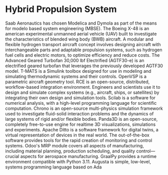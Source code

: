 # Hybrid Propulsion System

Saab Aeronautics has chosen Modelica and Dymola as part of the means for modelo based system engineering (MBSE). The Boeing X-48 is an american experimental unmanned aerial vehicle (UAV) built to investigate the characteristics of blended wing body (BWB) aircraft. A modular and flexible hydrogen transport aircraft concept involves designing aircraft with interchangeable parts and adaptable propulsion systems, such as hydrogen fuel cells and electric motors, to optimize efficiency and reduce costs. The Advanced Geared Turbofan 30,000 lbf Electrified (AGTF30-e) is an electrified geared turbofan that leverages the previously developed AGTF30 model. T-MATS is a Simulink toolbox designed for use in modeling and simulating thermodynamic systems and their controls. OpenVSP is a parametric aircraft geometry tool. RCE is an open-source, distributed, workflow-based integration environment. Engineers and scientists use it to design and simulate complex systems (e.g., aircraft, ships, or satellites) by integrating their own design and simulation tools. Scilab is a software for numerical analysis, with a high-level programming language for scientific computation. Chrono is an open-source multi-physics simulation framework used to investigate fluid-solid interaction problems and the dynamics of large systems of rigid and/or flexible bodies. Panda3D is an open-source, completely free-to-use engine for realtime 3D visualizations, simulations and experiments. Apache Ditto is a software framework for digital twins, a virtual representation of devices in the real world. The out-of-the-box software provides tools for the rapid creation of monitoring and control systems. Odoo's MRP module covers all aspects of manufacturing, including material planning, production scheduling, and quality control—crucial aspects for aerospace manufacturing. GraalPy provides a runtime environment compatible with Python 3.11. Augusta is simple, low-level, systems programming language based on Ada
